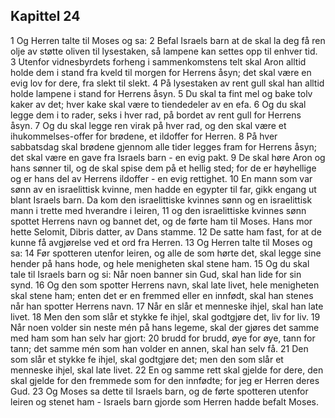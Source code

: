 ## Kapittel 24

1 Og Herren talte til Moses og sa:
2 Befal Israels barn at de skal la deg få ren olje av støtte oliven til lysestaken, så lampene kan settes opp til enhver tid.
3 Utenfor vidnesbyrdets forheng i sammenkomstens telt skal Aron alltid holde dem i stand fra kveld til morgen for Herrens åsyn; det skal være en evig lov for dere, fra slekt til slekt.
4 På lysestaken av rent gull skal han alltid holde lampene i stand for Herrens åsyn.
5 Du skal ta fint mel og bake tolv kaker av det; hver kake skal være to tiendedeler av en efa.
6 Og du skal legge dem i to rader, seks i hver rad, på bordet av rent gull for Herrens åsyn.
7 Og du skal legge ren virak på hver rad, og den skal være et ihukommelses-offer for brødene, et ildoffer for Herren.
8 På hver sabbatsdag skal brødene gjennom alle tider legges fram for Herrens åsyn; det skal være en gave fra Israels barn - en evig pakt.
9 De skal høre Aron og hans sønner til, og de skal spise dem på et hellig sted; for de er høyhellige og er hans del av Herrens ildoffer - en evig rettighet.
10 En mann som var sønn av en israelittisk kvinne, men hadde en egypter til far, gikk engang ut blant Israels barn. Da kom den israelittiske kvinnes sønn og en israelittisk mann i trette med hverandre i leiren,
11 og den israelittiske kvinnes sønn spottet Herrens navn og bannet det, og de førte ham til Moses. Hans mor hette Selomit, Dibris datter, av Dans stamme.
12 De satte ham fast, for at de kunne få avgjørelse ved et ord fra Herren.
13 Og Herren talte til Moses og sa:
14 Før spotteren utenfor leiren, og alle de som hørte det, skal legge sine hender på hans hode, og hele menigheten skal stene ham.
15 Og du skal tale til Israels barn og si: Når noen banner sin Gud, skal han lide for sin synd.
16 Og den som spotter Herrens navn, skal late livet, hele menigheten skal stene ham; enten det er en fremmed eller en innfødt, skal han stenes når han spotter Herrens navn.
17 Når en slår et menneske ihjel, skal han late livet.
18 Men den som slår et stykke fe ihjel, skal godtgjøre det, liv for liv.
19 Når noen volder sin neste mén på hans legeme, skal der gjøres det samme med ham som han selv har gjort:
20 brudd for brudd, øye for øye, tann for tann; det samme mén som han volder en annen, skal han selv få.
21 Den som slår et stykke fe ihjel, skal godtgjøre det; men den som slår et menneske ihjel, skal late livet.
22 En og samme rett skal gjelde for dere, den skal gjelde for den fremmede som for den innfødte; for jeg er Herren deres Gud.
23 Og Moses sa dette til Israels barn, og de førte spotteren utenfor leiren og stenet ham - Israels barn gjorde som Herren hadde befalt Moses.
